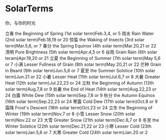 # SolarTerms
你，与你的时光

立春 the Beginning of Spring (1st solar term)Feb.3,4, or 5
雨水 Rain Water (2nd solar term)Feb.18,19 or 20
惊蜇 the Waking of Insects (3rd solar term)Mar.5,6, or 7
春分 the Spring Equinox (4th solar term)Mar.20,21 or 22
清明 Pure Brightness (5th solar term)Apr.4,5 or 6
谷雨 Grain Rain (6th solar teram)Apr.19,20 or 21
立夏 the Beginning of Summer (7th solar term)May 5,6 or 7
小满 Lesser Fullness of Grain (8th solar term)May 20,21 or 22
芒种 Grain in Beard (9th solar term)Jun.5,6 or 7
夏至 the Summer Solstice (10th solar term)Jun.21 or 22
小暑 Lesser Heat (11th solar term)Jul.6,7 or 8
大暑 Greater Heat (12th solar term)Jul.22,23 or 24
立秋 the Beginning of Autumn (13th solar term)Aug.7,8 or 9
处暑 the End of Heat (14th solar term)Aug.22,23 or 24
白露 White Dew (15th solar term)Sep.7,8 or 9
秋分 the Autumn Equinox (16th solar term)Sep.22,23 or 24
寒露 Cold Dew (17th solar term)Oct.8 or 9
霜降 Frost's Descent (18th solar term)Oct.23 or 24
立冬 the Beginning of Winter (19th solar term)Nov.7 or 8
小雪 Lesser Snow (20th solar term)Nov.22 or 23
大雪 Greater Snow (21th solar term)Dec.6,7 or 8
冬至 the Winter Solstice (22th solar term)Dec.21,22 or 23
小寒 Lesser Cold (23th solar term)Jan.5,6 or 7
大寒 Greater Cold (24th solar term)Jan.20 or 2
